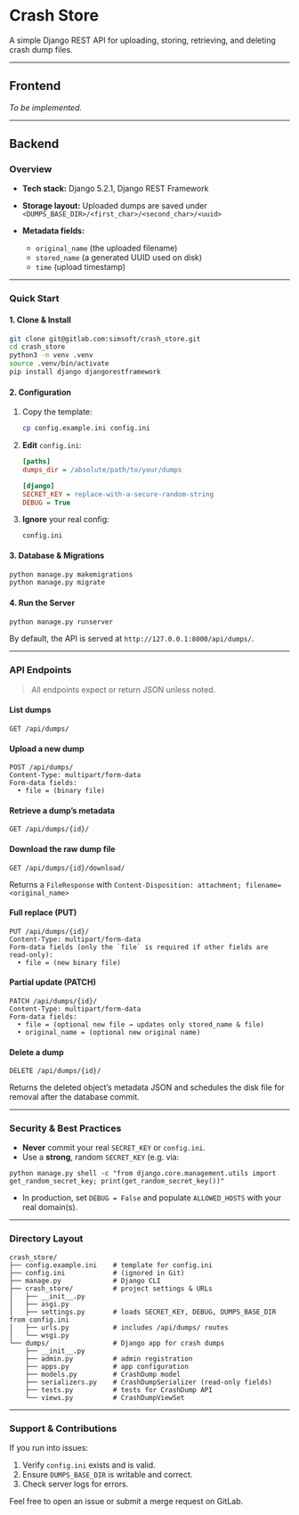 # Crash Store

A simple Django REST API for uploading, storing, retrieving, and deleting crash dump files.

---

## Frontend

*To be implemented.*

---

## Backend

### Overview

* **Tech stack:** Django 5.2.1, Django REST Framework
* **Storage layout:** Uploaded dumps are saved under `<DUMPS_BASE_DIR>/<first_char>/<second_char>/<uuid>`
* **Metadata fields:**

  * `original_name` (the uploaded filename)
  * `stored_name` (a generated UUID used on disk)
  * `time` (upload timestamp)

---

### Quick Start

#### 1. Clone & Install

```bash
git clone git@gitlab.com:simsoft/crash_store.git
cd crash_store
python3 -m venv .venv
source .venv/bin/activate
pip install django djangorestframework
```

#### 2. Configuration

1. Copy the template:

   ```bash
   cp config.example.ini config.ini
   ```
2. **Edit** `config.ini`:

   ```ini
   [paths]
   dumps_dir = /absolute/path/to/your/dumps
   
   [django]
   SECRET_KEY = replace-with-a-secure-random-string
   DEBUG = True
   ```
3. **Ignore** your real config:

   ```gitignore
   config.ini
   ```

#### 3. Database & Migrations

```bash
python manage.py makemigrations
python manage.py migrate
```

#### 4. Run the Server

```bash
python manage.py runserver
```

By default, the API is served at `http://127.0.0.1:8000/api/dumps/`.

---

### API Endpoints

> All endpoints expect or return JSON unless noted.

#### List dumps

```
GET /api/dumps/
```

#### Upload a new dump

```
POST /api/dumps/
Content-Type: multipart/form-data
Form-data fields:
  • file = (binary file)
```

#### Retrieve a dump’s metadata

```
GET /api/dumps/{id}/
```

#### Download the raw dump file

```
GET /api/dumps/{id}/download/
```

Returns a `FileResponse` with `Content-Disposition: attachment; filename=<original_name>`

#### Full replace (PUT)

```
PUT /api/dumps/{id}/
Content-Type: multipart/form-data
Form-data fields (only the `file` is required if other fields are read-only):
  • file = (new binary file)
```

#### Partial update (PATCH)

```
PATCH /api/dumps/{id}/
Content-Type: multipart/form-data
Form-data fields:
  • file = (optional new file → updates only stored_name & file)
  • original_name = (optional new original name)
```

#### Delete a dump

```
DELETE /api/dumps/{id}/
```

Returns the deleted object’s metadata JSON and schedules the disk file for removal after the database commit.

---

### Security & Best Practices

* **Never** commit your real `SECRET_KEY` or `config.ini`.
* Use a **strong**, random `SECRET_KEY` (e.g. via:
```
python manage.py shell -c "from django.core.management.utils import get_random_secret_key; print(get_random_secret_key())"
```
* In production, set `DEBUG = False` and populate `ALLOWED_HOSTS` with your real domain(s).

---

### Directory Layout

```
crash_store/
├── config.example.ini    # template for config.ini
├── config.ini            # (ignored in Git)
├── manage.py             # Django CLI
├── crash_store/          # project settings & URLs
│   ├── __init__.py
│   ├── asgi.py
│   ├── settings.py       # loads SECRET_KEY, DEBUG, DUMPS_BASE_DIR from config.ini
│   ├── urls.py           # includes /api/dumps/ routes
│   └── wsgi.py
└── dumps/                # Django app for crash dumps
    ├── __init__.py
    ├── admin.py          # admin registration
    ├── apps.py           # app configuration
    ├── models.py         # CrashDump model
    ├── serializers.py    # CrashDumpSerializer (read-only fields)
    ├── tests.py          # tests for CrashDump API
    └── views.py          # CrashDumpViewSet
```

---

### Support & Contributions

If you run into issues:

1. Verify `config.ini` exists and is valid.
2. Ensure `DUMPS_BASE_DIR` is writable and correct.
3. Check server logs for errors.

Feel free to open an issue or submit a merge request on GitLab.